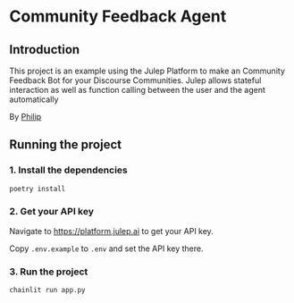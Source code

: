 # Community Feedback Agent

## Introduction
This project is an example using the Julep Platform to make an Community Feedback Bot for your Discourse Communities. Julep allows stateful interaction as well as function calling between the user and the agent automatically


By [Philip](https://github.com/alt-glitch)


## Running the project
### 1. Install the dependencies

```python
poetry install
```

### 2. Get your API key
Navigate to https://platform.julep.ai to get your API key.

Copy `.env.example` to `.env` and set the API key there.

### 3. Run the project
```bash
chainlit run app.py
```